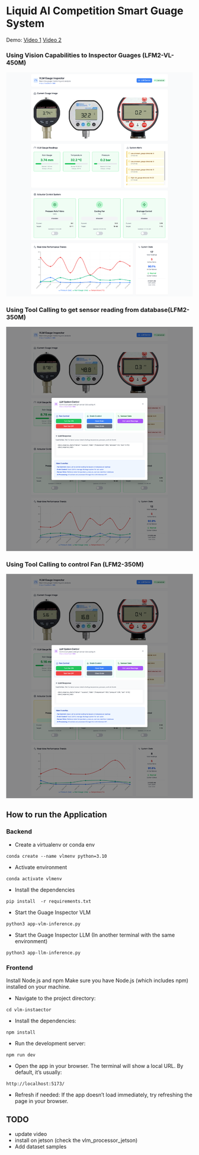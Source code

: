 # Liquid AI Competition Smart Guage System 

Demo: [Video 1](?) [Video 2](?)

### Using Vision Capabilities to Inspector Guages (LFM2-VL-450M)
![Guage Inspector](./assets/asset-full.png)

### Using Tool Calling to get sensor reading from database(LFM2-350M)
![Guage Inspector](./assets/asset-sensor-reading.png)

### Using Tool Calling to control Fan (LFM2-350M)
![Guage Inspector](./assets/asset-fan.png)
## How to run the Application

### Backend

- Create a virtualenv or conda env 

```
conda create --name vlmenv python=3.10
```
- Activate environment
```
conda activate vlmenv
```

- Install the dependencies
```
pip install  -r requirements.txt
```

- Start the Guage Inspector VLM
```
python3 app-vlm-inference.py
```

- Start the Guage Inspector LLM (In another terminal with the same environment)
```
python3 app-llm-inference.py
```

### Frontend 
Install Node.js and npm
Make sure you have Node.js (which includes npm) installed on your machine.

- Navigate to the project directory: 
```
cd vlm-instaector 
```

- Install the dependencies: 
```
npm install 
```

- Run the development server: 
```
npm run dev 
```

- Open the app in your browser. The terminal will show a local URL. By default, it’s usually:
```
http://localhost:5173/
```

- Refresh if needed: If the app doesn’t load immediately, try refreshing the page in your browser.


## TODO 
- update video 
- install on jetson (check the vlm_processor_jetson)
- Add dataset samples